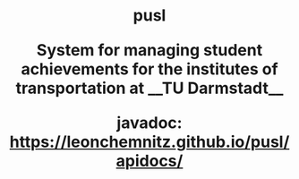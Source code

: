 <h1 align=center>pusl</p>
System for managing student achievements for the institutes of transportation at __TU Darmstadt__

javadoc: https://leonchemnitz.github.io/pusl/apidocs/
